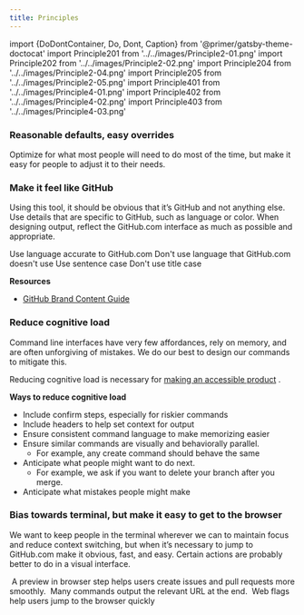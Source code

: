```yaml
---
title: Principles
---
```


import {DoDontContainer, Do, Dont, Caption} from '@primer/gatsby-theme-doctocat'
import Principle201 from '../../images/Principle2-01.png'
import Principle202 from '../../images/Principle2-02.png'
import Principle204 from '../../images/Principle2-04.png'
import Principle205 from '../../images/Principle2-05.png'
import Principle401 from '../../images/Principle4-01.png'
import Principle402 from '../../images/Principle4-02.png'
import Principle403 from '../../images/Principle4-03.png'

### Reasonable defaults, easy overrides
Optimize for what most people will need to do most of the time, but make it easy for people to adjust it to their needs.

### Make it feel like GitHub
Using this tool, it should be obvious that it’s GitHub and not anything else. Use details that are specific to GitHub, such as language or color. When designing output, reflect the GitHub.com interface as much as possible and appropriate.


<DoDontContainer>
  <Do src={Principle205}>
    Use language accurate to GitHub.com
  </Do>
  <Dont src={Principle202}>
    Don't use language that GitHub.com doesn't use
  </Dont>
</DoDontContainer>

<DoDontContainer>
  <Do src={Principle204}>
    Use sentence case
  </Do>
  <Dont src={Principle201}>
    Don't use title case
  </Dont>
</DoDontContainer>

**Resources**
- [GitHub Brand Content Guide](https://brand.github.com/content/)


### Reduce cognitive load
Command line interfaces have very few affordances, rely on memory, and are often unforgiving of mistakes. We do our best to design our commands to mitigate this.

Reducing cognitive load is necessary for  [making an accessible product](https://www.w3.org/TR/coga-usable/#summary) .

**Ways to reduce cognitive load**
* Include confirm steps, especially for riskier commands
* Include headers to help set context for output
* Ensure consistent command language to make memorizing easier
* Ensure similar commands are visually and behaviorally parallel.
	* For example, any create command should behave the same
* Anticipate what people might want to do next.
	* For example, we ask if you want to delete your branch after you merge.
* Anticipate what mistakes people might make


### Bias towards terminal, but make it easy to get to the browser
We want to keep people in the terminal wherever we can to maintain focus and reduce context switching, but when it’s necessary to jump to GitHub.com make it obvious, fast, and easy. Certain actions are probably better to do in a visual interface.

<img src={Principle401} alt="" />
<Caption>A preview in browser step helps users create issues and pull requests more smoothly.</Caption>

<img src={Principle402} alt="" />
<Caption>Many commands output the relevant URL at the end.</Caption>

<img src={Principle403} alt="" />
<Caption>Web flags help users jump to the browser quickly</Caption>
